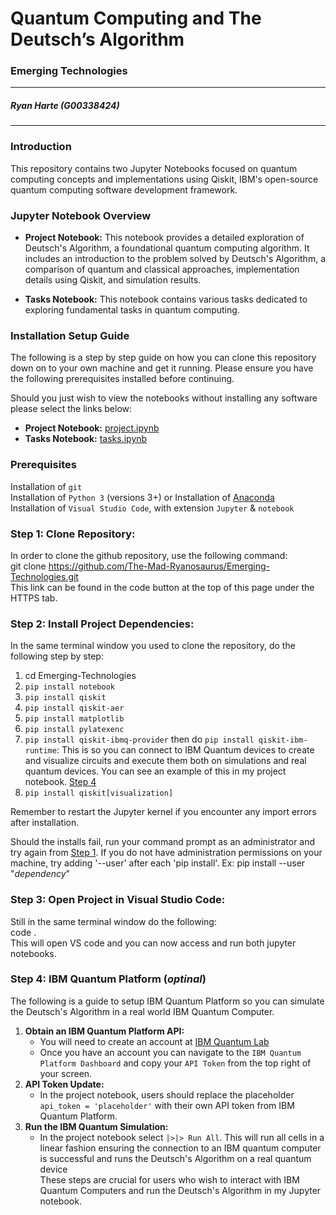 # **Quantum Computing and The Deutsch’s Algorithm**

### Emerging Technologies

---

##### Ryan Harte (G00338424)

---

### **Introduction**

This repository contains two Jupyter Notebooks focused on quantum computing concepts and implementations using Qiskit, IBM's open-source quantum computing software development framework.

### **Jupyter Notebook Overview**

- **Project Notebook:** This notebook provides a detailed exploration of Deutsch's Algorithm, a foundational quantum computing algorithm. It includes an introduction to the problem solved by Deutsch's Algorithm, a comparison of quantum and classical approaches, implementation details using Qiskit, and simulation results.

- **Tasks Notebook:** This notebook contains various tasks dedicated to exploring fundamental tasks in quantum computing.

### **Installation Setup Guide**

The following is a step by step guide on how you can clone this repository down on to your own machine and get it running. Please ensure you have the following prerequisites installed before continuing.

Should you just wish to view the notebooks without installing any software please select the links below:<br>

- **Project Notebook:** [project.ipynb](https://notebooks.gesis.org/binder/jupyter/user/the-mad-ryanosa-ng-technologies-qckm8ta3/doc/tree/project.ipynb)<br>
- **Tasks Notebook:** [tasks.ipynb](https://notebooks.gesis.org/binder/jupyter/user/the-mad-ryanosa-ng-technologies-wgaywoop/doc/workspaces/auto-N/tree/tasks.ipynb)

### **Prerequisites**

Installation of `git` <br>
Installation of `Python 3` (versions 3+)
or
Installation of [Anaconda](https://www.anaconda.com/download/)<br>
Installation of `Visual Studio Code`, with extension `Jupyter` & `notebook`

<a id="step1"></a>

### **Step 1: Clone Repository:**

In order to clone the github repository, use the following command:<br>
git clone https://github.com/The-Mad-Ryanosaurus/Emerging-Technologies.git<br>
This link can be found in the code button at the top of this page under the HTTPS tab.

### **Step 2: Install Project Dependencies:**

In the same terminal window you used to clone the repository, do the following step by step:

1. cd Emerging-Technologies
2. `pip install notebook`
3. `pip install qiskit`
4. `pip install qiskit-aer`
5. `pip install matplotlib`
6. `pip install pylatexenc`
7. `pip install qiskit-ibmq-provider` then do `pip install qiskit-ibm-runtime`: This is so you can connect to IBM Quantum devices to create and visualize circuits and execute them both on simulations and real quantum devices. You can see an example of this in my project notebook. [Step 4](#step4)
8. `pip install qiskit[visualization]`

Remember to restart the Jupyter kernel if you encounter any import errors after installation.

Should the installs fail, run your command prompt as an administrator and try again from [Step 1](#step1). If you do not have administration permissions on your machine, try adding '--user' after each 'pip install'. Ex: pip install --user "_dependency_"

### **Step 3: Open Project in Visual Studio Code:**

Still in the same terminal window do the following:<br>
code .<br>
This will open VS code and you can now access and run both jupyter notebooks.

### **Step 4: IBM Quantum Platform (_optinal_)**

The following is a guide to setup IBM Quantum Platform so you can simulate the Deutsch's Algorithm in a real world IBM Quantum Computer.

1. **Obtain an IBM Quantum Platform API:**<br>
   - You will need to create an account at [IBM Quantum Lab](https://docs.quantum.ibm.com/start/setup-channel#ibm-quantum-platform)
   - Once you have an account you can navigate to the `IBM Quantum Platform Dashboard` and copy your `API Token` from the top right of your screen.
2. **API Token Update:**<br>
   - In the project notebook, users should replace the placeholder `api_token = 'placeholder'` with their own API token from IBM Quantum Platform.
3. **Run the IBM Quantum Simulation:**<br>
   - In the project notebook select `|>|> Run All`. This will run all cells in a linear fashion ensuring the connection to an IBM quantum computer is successful and runs the Deutsch's Algorithm on a real quantum device<br>
     These steps are crucial for users who wish to interact with IBM Quantum Computers and run the Deutsch's Algorithm in my Jupyter notebook.
